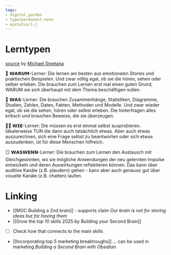 ```yaml
---
tags: 
- digital_garden
- type/permanent-note
- epstatus/1-🌱
---
```

# Lerntypen
[source](https://www.linkedin.com/posts/trainergeheimnisse_onlinekursen-didaktik-lernarchitektur-activity-6985863836633305089-Vxda?utm_source=share&utm_medium=member_desktop) by [Michael Smetana](https://www.linkedin.com/in/trainergeheimnisse/)

🦋 𝗪𝗔𝗥𝗨𝗠-Lerner: Die lernen am besten aus emotionalen Stories und praktischen Beispielen. Und zwar völlig egal, ob sie die hören, sehen oder selber erleben. Die brauchen zum Lernen erst mal einen guten Grund, WARUM sie sich überhaupt mit dem Thema beschäftigen sollen.  
  
🔢 𝗪𝗔𝗦-Lerner: Die brauchen Zusammenhänge, Statistiken, Diagramme, Studien, Zahlen, Daten, Fakten, Methoden und Modelle. Und zwar wieder egal, ob sie die sehen, hören oder selbst erleben. Die hinterfragen alles kritisch und brauchen Beweise, die sie überzeugen.  
  
🏃🏻 𝗪𝗜𝗘-Lerner: Die müssen es erst einmal selbst ausprobieren. Idealerweise TUN die dann auch tatsächlich etwas. Aber auch etwas auszurechnen, sich eine Frage selbst zu beantworten oder sich etwas auszudenken, ist für diese Menschen hilfreich.   
  
🪞 𝗪𝗔𝗦𝗪𝗘𝗡𝗡-Lerner: Die brauchen zum Lernen den Austausch mit Gleichgesinnten, wo sie mögliche Anwendungen der neu gelernten Impulse entwickeln und deren Auswirkungen reflektieren können. Das kann über auditive Kanäle (z.B. plaudern) gehen - kann aber auch genauso gut über visuelle Kanäle (z.B. chatten) laufen.


# Linking
+ [[MOC Building a 2nd brain]] - supports claim *Our brain is not for storing ideas but for having them*
+ [[Grow the top 10 skills 2025 by Building your Second Brain]] 
- [ ] Check how that connects to the main skills
+ [[Incorporating top 5 marketing breaktroughs]] ... can be used in marketing *Building a Second Brain with Obsidian*
